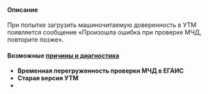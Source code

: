 #### Описание 
При попытке загрузить машиночитаемую доверенность в УТМ появляется сообщение «Произошла ошибка при проверке МЧД, повторите позже».

#### Возможные [причины и диагностика](https://n.sbis.ru/article/dc09225a-2cac-4d38-8249-e292c95104e5)
- **Временная перегруженность проверки МЧД в ЕГАИС**
- **Старая версия УТМ**
- 